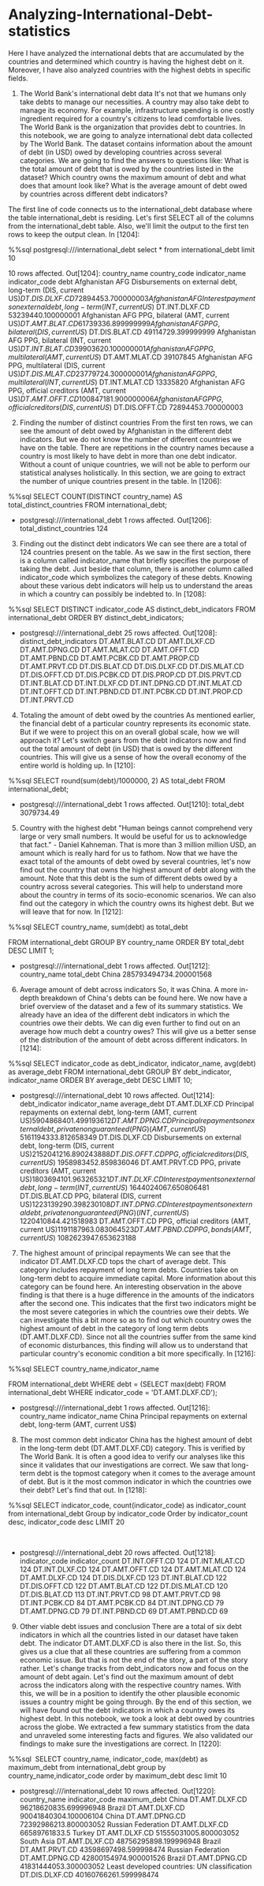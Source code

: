 # Analyzing-International-Debt-statistics
Here I have analyzed the international debts that are accumulated by the countries and determined which country is having the highest debt on it. Moreover, I have also analyzed countries with the highest debts in specific fields.
 


1. The World Bank's international debt data
It's not that we humans only take debts to manage our necessities. A country may also take debt to manage its economy. For example, infrastructure spending is one costly ingredient required for a country's citizens to lead comfortable lives. The World Bank is the organization that provides debt to countries.
In this notebook, we are going to analyze international debt data collected by The World Bank. The dataset contains information about the amount of debt (in USD) owed by developing countries across several categories. We are going to find the answers to questions like: 
What is the total amount of debt that is owed by the countries listed in the dataset?
Which country owns the maximum amount of debt and what does that amount look like?
What is the average amount of debt owed by countries across different debt indicators?

The first line of code connects us to the international_debt database where the table international_debt is residing. Let's first SELECT all of the columns from the international_debt table. Also, we'll limit the output to the first ten rows to keep the output clean.
In [1204]:


%%sql
postgresql:///international_debt
    select *
    from international_debt
    limit 10
    
    



10 rows affected.
Out[1204]:
country_name
country_code
indicator_name
indicator_code
debt
Afghanistan
AFG
Disbursements on external debt, long-term (DIS, current US$)
DT.DIS.DLXF.CD
72894453.700000003
Afghanistan
AFG
Interest payments on external debt, long-term (INT, current US$)
DT.INT.DLXF.CD
53239440.100000001
Afghanistan
AFG
PPG, bilateral (AMT, current US$)
DT.AMT.BLAT.CD
61739336.899999999
Afghanistan
AFG
PPG, bilateral (DIS, current US$)
DT.DIS.BLAT.CD
49114729.399999999
Afghanistan
AFG
PPG, bilateral (INT, current US$)
DT.INT.BLAT.CD
39903620.100000001
Afghanistan
AFG
PPG, multilateral (AMT, current US$)
DT.AMT.MLAT.CD
39107845
Afghanistan
AFG
PPG, multilateral (DIS, current US$)
DT.DIS.MLAT.CD
23779724.300000001
Afghanistan
AFG
PPG, multilateral (INT, current US$)
DT.INT.MLAT.CD
13335820
Afghanistan
AFG
PPG, official creditors (AMT, current US$)
DT.AMT.OFFT.CD
100847181.900000006
Afghanistan
AFG
PPG, official creditors (DIS, current US$)
DT.DIS.OFFT.CD
72894453.700000003

2. Finding the number of distinct countries
From the first ten rows, we can see the amount of debt owed by Afghanistan in the different debt indicators. But we do not know the number of different countries we have on the table. There are repetitions in the country names because a country is most likely to have debt in more than one debt indicator. 
Without a count of unique countries, we will not be able to perform our statistical analyses holistically. In this section, we are going to extract the number of unique countries present in the table. 
In [1206]:


%%sql
SELECT 
    COUNT(DISTINCT country_name) AS total_distinct_countries
FROM international_debt;



 * postgresql:///international_debt
1 rows affected.
Out[1206]:
total_distinct_countries
124

3. Finding out the distinct debt indicators
We can see there are a total of 124 countries present on the table. As we saw in the first section, there is a column called indicator_name that briefly specifies the purpose of taking the debt. Just beside that column, there is another column called indicator_code which symbolizes the category of these debts. Knowing about these various debt indicators will help us to understand the areas in which a country can possibly be indebted to. 
In [1208]:


%%sql
SELECT DISTINCT indicator_code AS distinct_debt_indicators
FROM international_debt
ORDER BY distinct_debt_indicators;
​



 * postgresql:///international_debt
25 rows affected.
Out[1208]:
distinct_debt_indicators
DT.AMT.BLAT.CD
DT.AMT.DLXF.CD
DT.AMT.DPNG.CD
DT.AMT.MLAT.CD
DT.AMT.OFFT.CD
DT.AMT.PBND.CD
DT.AMT.PCBK.CD
DT.AMT.PROP.CD
DT.AMT.PRVT.CD
DT.DIS.BLAT.CD
DT.DIS.DLXF.CD
DT.DIS.MLAT.CD
DT.DIS.OFFT.CD
DT.DIS.PCBK.CD
DT.DIS.PROP.CD
DT.DIS.PRVT.CD
DT.INT.BLAT.CD
DT.INT.DLXF.CD
DT.INT.DPNG.CD
DT.INT.MLAT.CD
DT.INT.OFFT.CD
DT.INT.PBND.CD
DT.INT.PCBK.CD
DT.INT.PROP.CD
DT.INT.PRVT.CD

4. Totaling the amount of debt owed by the countries
As mentioned earlier, the financial debt of a particular country represents its economic state. But if we were to project this on an overall global scale, how we will approach it?
Let's switch gears from the debt indicators now and find out the total amount of debt (in USD) that is owed by the different countries. This will give us a sense of how the overall economy of the entire world is holding up.
In [1210]:


%%sql
SELECT 
    round(sum(debt)/1000000, 2) AS total_debt
FROM international_debt; 



 * postgresql:///international_debt
1 rows affected.
Out[1210]:
total_debt
3079734.49

5. Country with the highest debt
"Human beings cannot comprehend very large or very small numbers. It would be useful for us to acknowledge that fact." - Daniel Kahneman. That is more than 3 million million USD, an amount which is really hard for us to fathom. 
Now that we have the exact total of the amounts of debt owed by several countries, let's now find out the country that owns the highest amount of debt along with the amount. Note that this debt is the sum of different debts owed by a country across several categories. This will help to understand more about the country in terms of its socio-economic scenarios. We can also find out the category in which the country owns its highest debt. But we will leave that for now. 
In [1212]:


%%sql
SELECT country_name, 
        sum(debt) as total_debt
        
    
FROM international_debt
GROUP BY country_name
ORDER BY total_debt DESC
LIMIT 1;



 * postgresql:///international_debt
1 rows affected.
Out[1212]:
country_name
total_debt
China
285793494734.200001568

6. Average amount of debt across indicators
So, it was China. A more in-depth breakdown of China's debts can be found here. 
We now have a brief overview of the dataset and a few of its summary statistics. We already have an idea of the different debt indicators in which the countries owe their debts. We can dig even further to find out on an average how much debt a country owes? This will give us a better sense of the distribution of the amount of debt across different indicators.
In [1214]:


%%sql
SELECT 
    indicator_code as debt_indicator,
    indicator_name,
    avg(debt) as average_debt
FROM international_debt
GROUP BY debt_indicator, indicator_name
ORDER BY average_debt DESC
LIMIT 10;



 * postgresql:///international_debt
10 rows affected.
Out[1214]:
debt_indicator
indicator_name
average_debt
DT.AMT.DLXF.CD
Principal repayments on external debt, long-term (AMT, current US$)
5904868401.499193612
DT.AMT.DPNG.CD
Principal repayments on external debt, private nonguaranteed (PNG) (AMT, current US$)
5161194333.812658349
DT.DIS.DLXF.CD
Disbursements on external debt, long-term (DIS, current US$)
2152041216.890243888
DT.DIS.OFFT.CD
PPG, official creditors (DIS, current US$)
1958983452.859836046
DT.AMT.PRVT.CD
PPG, private creditors (AMT, current US$)
1803694101.963265321
DT.INT.DLXF.CD
Interest payments on external debt, long-term (INT, current US$)
1644024067.650806481
DT.DIS.BLAT.CD
PPG, bilateral (DIS, current US$)
1223139290.398230108
DT.INT.DPNG.CD
Interest payments on external debt, private nonguaranteed (PNG) (INT, current US$)
1220410844.421518983
DT.AMT.OFFT.CD
PPG, official creditors (AMT, current US$)
1191187963.083064523
DT.AMT.PBND.CD
PPG, bonds (AMT, current US$)
1082623947.653623188

7. The highest amount of principal repayments
We can see that the indicator DT.AMT.DLXF.CD tops the chart of average debt. This category includes repayment of long term debts. Countries take on long-term debt to acquire immediate capital. More information about this category can be found here. 
An interesting observation in the above finding is that there is a huge difference in the amounts of the indicators after the second one. This indicates that the first two indicators might be the most severe categories in which the countries owe their debts.
We can investigate this a bit more so as to find out which country owes the highest amount of debt in the category of long term debts (DT.AMT.DLXF.CD). Since not all the countries suffer from the same kind of economic disturbances, this finding will allow us to understand that particular country's economic condition a bit more specifically. 
In [1216]:


%%sql
SELECT 
    country_name,indicator_name 
    
FROM international_debt
WHERE debt = (SELECT 
                 max(debt)
             FROM international_debt
             WHERE indicator_code = 'DT.AMT.DLXF.CD');



 * postgresql:///international_debt
1 rows affected.
Out[1216]:
country_name
indicator_name
China
Principal repayments on external debt, long-term (AMT, current US$)

8. The most common debt indicator
China has the highest amount of debt in the long-term debt (DT.AMT.DLXF.CD) category. This is verified by The World Bank. It is often a good idea to verify our analyses like this since it validates that our investigations are correct. 
We saw that long-term debt is the topmost category when it comes to the average amount of debt. But is it the most common indicator in which the countries owe their debt? Let's find that out. 
In [1218]:


%%sql
    SELECT 
    indicator_code,
    count(indicator_code) as indicator_count
    from international_debt
    Group by indicator_code
    Order by indicator_count desc, indicator_code desc
    LIMIT 20
    
​
​



 * postgresql:///international_debt
20 rows affected.
Out[1218]:
indicator_code
indicator_count
DT.INT.OFFT.CD
124
DT.INT.MLAT.CD
124
DT.INT.DLXF.CD
124
DT.AMT.OFFT.CD
124
DT.AMT.MLAT.CD
124
DT.AMT.DLXF.CD
124
DT.DIS.DLXF.CD
123
DT.INT.BLAT.CD
122
DT.DIS.OFFT.CD
122
DT.AMT.BLAT.CD
122
DT.DIS.MLAT.CD
120
DT.DIS.BLAT.CD
113
DT.INT.PRVT.CD
98
DT.AMT.PRVT.CD
98
DT.INT.PCBK.CD
84
DT.AMT.PCBK.CD
84
DT.INT.DPNG.CD
79
DT.AMT.DPNG.CD
79
DT.INT.PBND.CD
69
DT.AMT.PBND.CD
69

9. Other viable debt issues and conclusion
There are a total of six debt indicators in which all the countries listed in our dataset have taken debt. The indicator DT.AMT.DLXF.CD is also there in the list. So, this gives us a clue that all these countries are suffering from a common economic issue. But that is not the end of the story, a part of the story rather. 
Let's change tracks from debt_indicators now and focus on the amount of debt again. Let's find out the maximum amount of debt across the indicators along with the respective country names. With this, we will be in a position to identify the other plausible economic issues a country might be going through. By the end of this section, we will have found out the debt indicators in which a country owes its highest debt. 
In this notebook, we took a look at debt owed by countries across the globe. We extracted a few summary statistics from the data and unraveled some interesting facts and figures. We also validated our findings to make sure the investigations are correct.
In [1220]:


%%sql
​
SELECT country_name, indicator_code, 
max(debt) as maximum_debt
from international_debt
group by country_name,indicator_code
order by maximum_debt desc
limit 10



 * postgresql:///international_debt
10 rows affected.
Out[1220]:
country_name
indicator_code
maximum_debt
China
DT.AMT.DLXF.CD
96218620835.699996948
Brazil
DT.AMT.DLXF.CD
90041840304.100006104
China
DT.AMT.DPNG.CD
72392986213.800003052
Russian Federation
DT.AMT.DLXF.CD
66589761833.5
Turkey
DT.AMT.DLXF.CD
51555031005.800003052
South Asia
DT.AMT.DLXF.CD
48756295898.199996948
Brazil
DT.AMT.PRVT.CD
43598697498.599998474
Russian Federation
DT.AMT.DPNG.CD
42800154974.900001526
Brazil
DT.AMT.DPNG.CD
41831444053.300003052
Least developed countries: UN classification
DT.DIS.DLXF.CD
40160766261.599998474
